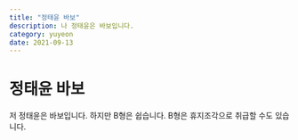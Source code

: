 ```yaml
---
title: "정태윤 바보"
description: 나 정태윤은 바보입니다.
category: yuyeon
date: 2021-09-13
---
```


# 정태윤 바보
저 정태윤은 바보입니다.
하지만 B형은 쉽습니다.
B형은 휴지조각으로 취급할 수도 있습니다.
